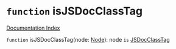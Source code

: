 # `function` isJSDocClassTag

[Documentation Index](../README.md)

`function` isJSDocClassTag(node: [Node](../interface.Node/README.md)): node `is` [JSDocClassTag](../interface.JSDocClassTag/README.md)


